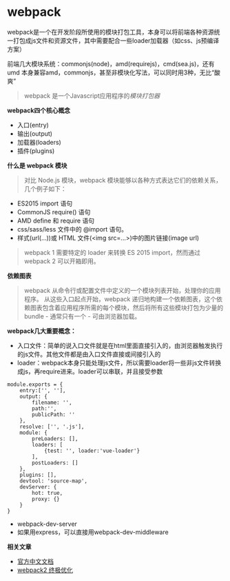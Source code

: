 # webpack

> 
webpack是一个在开发阶段所使用的模块打包工具，本身可以将前端各种资源统一打包成js文件和资源文件，其中需要配合一些loader加载器（如css、js预编译方案）

前端几大模块系统：commonjs(node)，amd(requirejs)，cmd(sea.js)，还有umd
本身兼容amd，commonjs，甚至非模块化写法，可以同时用3种，无比“酸爽”

> webpack 是一个Javascript应用程序的*模块打包器*

**webpack四个核心概念**
* 入口(entry)
* 输出(output)
* 加载器(loaders)
* 插件(plugins)

**什么是 webpack 模块**
> 对比 Node.js 模块，webpack 模块能够以各种方式表达它们的依赖关系，几个例子如下：

* ES2015 import 语句
* CommonJS require() 语句
* AMD define 和 require 语句
* css/sass/less 文件中的 @import 语句。
* 样式(url(...))或 HTML 文件(&lt;img src=...&gt;)中的图片链接(image url)

> webpack 1 需要特定的 loader 来转换 ES 2015 import，然而通过 webpack 2 可以开箱即用。

**依赖图表**
> webpack 从命令行或配置文件中定义的一个模块列表开始，处理你的应用程序。 从这些入口起点开始，webpack 递归地构建一个依赖图表，这个依赖图表包含着应用程序所需的每个模块，然后将所有这些模块打包为少量的 bundle - 通常只有一个 - 可由浏览器加载。


**webpack几大重要概念：**
* 入口文件：简单的说入口文件就是在html里面直接引入的，由浏览器触发执行的js文件。其他文件都是由入口文件直接或间接引入的
* loader：webpack本身只能处理js文件，所以需要loader将一些非js文件转换成js，再require进来。loader可以串联，并且接受参数

> 
    module.exports = {
        entry:['', ''],
        output: {
            filename: '',
            path:'',
            publicPath: ''
        },
        resolve: ['', '.js'],
        module: {
            preLoaders: [],
            loaders: [
                {test: '', loader:'vue-loader'}
            ],
            postLoaders: []
        },
        plugins: [],
        devtool: 'source-map',
        devServer: {
            hot: true,
            proxy: {}
        }
    }

> 
* webpack-dev-server 
* 如果用express，可以直接用webpack-dev-middleware


**相关文章**
* [官方中文文档](https://doc.webpack-china.org/concepts/)
* [webpack2 终极优化](https://github.com/gwuhaolin/blog/issues/2)